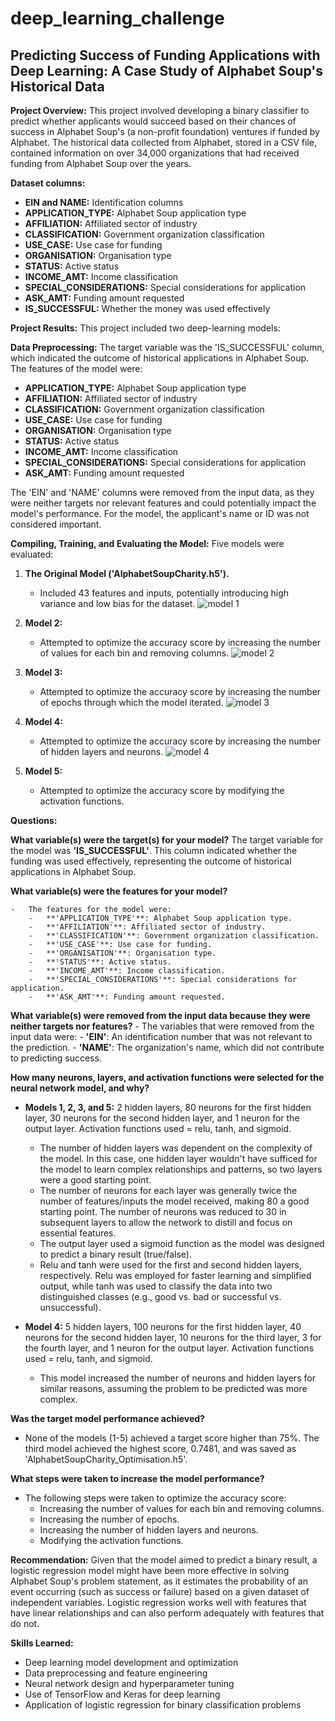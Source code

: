 # deep_learning_challenge

## Predicting Success of Funding Applications with Deep Learning: A Case Study of Alphabet Soup's Historical Data

**Project Overview:** This project involved developing a binary classifier to predict whether applicants would succeed based on their chances of success in Alphabet Soup's (a non-profit foundation) ventures if funded by Alphabet. The historical data collected from Alphabet, stored in a CSV file, contained information on over 34,000 organizations that had received funding from Alphabet Soup over the years.

**Dataset columns:**

-   **EIN and NAME:** Identification columns
-   **APPLICATION_TYPE:** Alphabet Soup application type
-   **AFFILIATION:** Affiliated sector of industry
-   **CLASSIFICATION:** Government organization classification
-   **USE_CASE:** Use case for funding
-   **ORGANISATION:** Organisation type
-   **STATUS:** Active status
-   **INCOME_AMT:** Income classification
-   **SPECIAL_CONSIDERATIONS:** Special considerations for application
-   **ASK_AMT:** Funding amount requested
-   **IS_SUCCESSFUL:** Whether the money was used effectively

**Project Results:** This project included two deep-learning models:

**Data Preprocessing:** The target variable was the 'IS_SUCCESSFUL' column, which indicated the outcome of historical applications in Alphabet Soup. The features of the model were:

-   **APPLICATION_TYPE:** Alphabet Soup application type
-   **AFFILIATION:** Affiliated sector of industry
-   **CLASSIFICATION:** Government organization classification
-   **USE_CASE:** Use case for funding
-   **ORGANISATION:** Organisation type
-   **STATUS:** Active status
-   **INCOME_AMT:** Income classification
-   **SPECIAL_CONSIDERATIONS:** Special considerations for application
-   **ASK_AMT:** Funding amount requested

The 'EIN' and 'NAME' columns were removed from the input data, as they were neither targets nor relevant features and could potentially impact the model's performance. For the model, the applicant's name or ID was not considered important.

**Compiling, Training, and Evaluating the Model:** Five models were evaluated:

1.  **The Original Model ('AlphabetSoupCharity.h5').**
    -   Included 43 features and inputs, potentially introducing high variance and low bias for the dataset.
      ![model 1](https://github.com/user-attachments/assets/6e78dc28-6374-4bf3-81c8-bab98e72d7d0)

2.  **Model 2:**
    -   Attempted to optimize the accuracy score by increasing the number of values for each bin and removing columns.
      ![model 2](https://github.com/user-attachments/assets/87d6d7a7-9073-4f77-b230-3d070cfce8c8)

3.  **Model 3:**
    -   Attempted to optimize the accuracy score by increasing the number of epochs through which the model iterated.
    ![model 3](https://github.com/user-attachments/assets/c13b78c6-2d54-4ddf-9144-55ffafc3e7db)

4.  **Model 4:**
    -   Attempted to optimize the accuracy score by increasing the number of hidden layers and neurons.
    ![model 4](https://github.com/user-attachments/assets/35a8ea78-2711-4d6b-84e0-a00901b06a07)

5.  **Model 5:**
    -   Attempted to optimize the accuracy score by modifying the activation functions.

**Questions:**

**What variable(s) were the target(s) for your model?**
 The target variable for the model was **'IS_SUCCESSFUL'**. This column indicated whether the funding was used effectively, representing the outcome of historical applications in Alphabet Soup.

**What variable(s) were the features for your model?**
    
    -   The features for the model were:
        -   **'APPLICATION_TYPE'**: Alphabet Soup application type.
        -   **'AFFILIATION'**: Affiliated sector of industry.
        -   **'CLASSIFICATION'**: Government organization classification.
        -   **'USE_CASE'**: Use case for funding.
        -   **'ORGANISATION'**: Organisation type.
        -   **'STATUS'**: Active status.
        -   **'INCOME_AMT'**: Income classification.
        -   **'SPECIAL_CONSIDERATIONS'**: Special considerations for application.
        -   **'ASK_AMT'**: Funding amount requested.
        
**What variable(s) were removed from the input data because they were neither targets nor features?**
    -   The variables that were removed from the input data were:
    -   **'EIN'**: An identification number that was not relevant to the prediction.
    -   **'NAME'**: The organization's name, which did not contribute to predicting success.

**How many neurons, layers, and activation functions were selected for the neural network model, and why?**

-   **Models 1, 2, 3, and 5:** 2 hidden layers, 80 neurons for the first hidden layer, 30 neurons for the second hidden layer, and 1 neuron for the output layer. Activation functions used = relu, tanh, and sigmoid.
    -   The number of hidden layers was dependent on the complexity of the model. In this case, one hidden layer wouldn't have sufficed for the model to learn complex relationships and patterns, so two layers were a good starting point.
    -   The number of neurons for each layer was generally twice the number of features/inputs the model received, making 80 a good starting point. The number of neurons was reduced to 30 in subsequent layers to allow the network to distill and focus on essential features.
    -   The output layer used a sigmoid function as the model was designed to predict a binary result (true/false).
    -   Relu and tanh were used for the first and second hidden layers, respectively. Relu was employed for faster learning and simplified output, while tanh was used to classify the data into two distinguished classes (e.g., good vs. bad or successful vs. unsuccessful).
-   **Model 4:** 5 hidden layers, 100 neurons for the first hidden layer, 40 neurons for the second hidden layer, 10 neurons for the third layer, 3 for the fourth layer, and 1 neuron for the output layer. Activation functions used = relu, tanh, and sigmoid.
    
    -   This model increased the number of neurons and hidden layers for similar reasons, assuming the problem to be predicted was more complex.

**Was the target model performance achieved?**

-   None of the models (1-5) achieved a target score higher than 75%. The third model achieved the highest score, 0.7481, and was saved as 'AlphabetSoupCharity_Optimisation.h5'.

**What steps were taken to increase the model performance?**

-   The following steps were taken to optimize the accuracy score:
    -   Increasing the number of values for each bin and removing columns.
    -   Increasing the number of epochs.
    -   Increasing the number of hidden layers and neurons.
    -   Modifying the activation functions.

**Recommendation:** Given that the model aimed to predict a binary result, a logistic regression model might have been more effective in solving Alphabet Soup's problem statement, as it estimates the probability of an event occurring (such as success or failure) based on a given dataset of independent variables. Logistic regression works well with features that have linear relationships and can also perform adequately with features that do not.

**Skills Learned:**

-   Deep learning model development and optimization
-   Data preprocessing and feature engineering
-   Neural network design and hyperparameter tuning
-   Use of TensorFlow and Keras for deep learning
-   Application of logistic regression for binary classification problems

